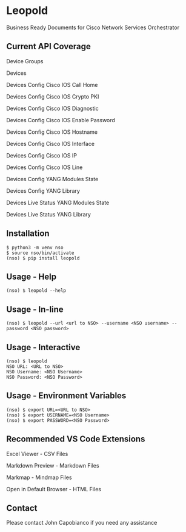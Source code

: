 # Leopold

Business Ready Documents for Cisco Network Services Orchestrator

## Current API Coverage

Device Groups

Devices

Devices Config Cisco IOS Call Home

Devices Config Cisco IOS Crypto PKI

Devices Config Cisco IOS Diagnostic

Devices Config Cisco IOS Enable Password

Devices Config Cisco IOS Hostname

Devices Config Cisco IOS Interface

Devices Config Cisco IOS IP

Devices Config Cisco IOS Line

Devices Config YANG Modules State

Devices Config YANG Library

Devices Live Status YANG Modules State

Devices Live Status YANG Library


## Installation

```console
$ python3 -m venv nso
$ source nso/bin/activate
(nso) $ pip install leopold
```

## Usage - Help

```console
(nso) $ leopold --help
```

## Usage - In-line

```console
(nso) $ leopold --url <url to NSO> --username <NSO username> --password <NSO password>
```

## Usage - Interactive

```console
(nso) $ leopold
NSO URL: <URL to NSO>
NSO Username: <NSO Username>
NSO Password: <NSO Password>
```

## Usage - Environment Variables

```console
(nso) $ export URL=<URL to NSO>
(nso) $ export USERNAME=<NSO Username>
(nso) $ export PASSWORD=<NSO Password>
```

## Recommended VS Code Extensions

Excel Viewer - CSV Files

Markdown Preview - Markdown Files

Markmap - Mindmap Files

Open in Default Browser - HTML Files

## Contact

Please contact John Capobianco if you need any assistance
